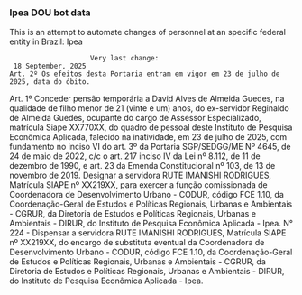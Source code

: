  ### Ipea DOU bot data
 This is an attempt to automate changes of personnel at an specific federal entity in Brazil: Ipea
 
                        Very last change: 
 	 18 September, 2025
	Art. 2º Os efeitos desta Portaria entram em vigor em 23 de julho de 2025, data do óbito.
Art. 1º Conceder pensão temporária a David Alves de Almeida Guedes, na qualidade de filho menor de 21 (vinte e um) anos, do ex-servidor Reginaldo de Almeida Guedes, ocupante do cargo de Assessor Especializado, matrícula Siape XX770XX, do quadro de pessoal deste Instituto de Pesquisa Econômica Aplicada, falecido na inatividade, em 23 de julho de 2025, com fundamento no inciso VI do art. 3º da Portaria SGP/SEDGG/ME Nº 4645, de 24 de maio de 2022, c/c o art. 217 inciso IV da Lei nº 8.112, de 11 de dezembro de 1990, e art. 23 da Emenda Constitucional nº 103, de 13 de novembro de 2019.
Designar a servidora RUTE IMANISHI RODRIGUES, Matrícula SIAPE nº XX219XX, para exercer a função comissionada de Coordenadora de Desenvolvimento Urbano - CODUR, código FCE 1.10, da Coordenação-Geral de Estudos e Políticas Regionais, Urbanas e Ambientais - CGRUR, da Diretoria de Estudos e Políticas Regionais, Urbanas e Ambientais - DIRUR, do Instituto de Pesquisa Econômica Aplicada - Ipea.
N° 224 - Dispensar a servidora RUTE IMANISHI RODRIGUES, Matrícula SIAPE nº XX219XX, do encargo de substituta eventual da Coordenadora de Desenvolvimento Urbano - CODUR, código FCE 1.10, da Coordenação-Geral de Estudos e Políticas Regionais, Urbanas e Ambientais - CGRUR, da Diretoria de Estudos e Políticas Regionais, Urbanas e Ambientais - DIRUR, do Instituto de Pesquisa Econômica Aplicada - Ipea.
